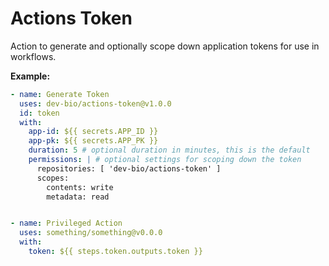 # Actions Token

Action to generate and optionally scope down application tokens for use in workflows.

**Example:**
```yaml
- name: Generate Token
  uses: dev-bio/actions-token@v1.0.0
  id: token
  with:
    app-id: ${{ secrets.APP_ID }}
    app-pk: ${{ secrets.APP_PK }}
    duration: 5 # optional duration in minutes, this is the default
    permissions: | # optional settings for scoping down the token
      repositories: [ 'dev-bio/actions-token' ]
      scopes:
        contents: write
        metadata: read


- name: Privileged Action
  uses: something/something@v0.0.0
  with:
    token: ${{ steps.token.outputs.token }}
```
